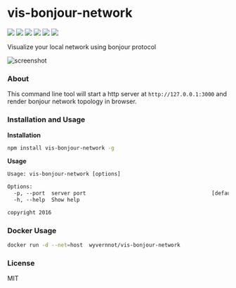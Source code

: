vis-bonjour-network
==========================
[![](https://img.shields.io/travis/wyvernnot/vis-bonjour-network.svg)](https://travis-ci.org/wyvernnot/vis-bonjour-network)
[![](https://img.shields.io/npm/v/vis-bonjour-network.svg)](https://www.npmjs.com/package/vis-bonjour-network)
[![](https://img.shields.io/coveralls/wyvernnot/vis-bonjour-network.svg)](https://coveralls.io/github/wyvernnot/vis-bonjour-network)
[![](https://img.shields.io/npm/dm/vis-bonjour-network.svg)](http://npm-stat.com/charts.html?package=vis-bonjour-network)
[![](https://img.shields.io/npm/l/vis-bonjour-network.svg)](https://github.com/wyvernnot/vis-bonjour-network/blob/master/LICENSE)
[![](https://img.shields.io/docker/pulls/wyvernnot/vis-bonjour-network.svg)](https://hub.docker.com/r/wyvernnot/vis-bonjour-network/)

Visualize your local network using bonjour protocol


![screenshot](https://github.com/wyvernnot/vis-bonjour-network/raw/master/screenshot.png)

### About

This command line tool will start a http server at `http://127.0.0.1:3000` and render bonjour network topology in browser.

### Installation and Usage

**Installation**

```sh
npm install vis-bonjour-network -g
```

**Usage**

```txt
Usage: vis-bonjour-network [options]

Options:
  -p, --port  server port                                        [default: 3000]
  -h, --help  Show help                                                [boolean]

copyright 2016
```

### Docker Usage

```sh
docker run -d --net=host  wyvernnot/vis-bonjour-network
```

### License

MIT